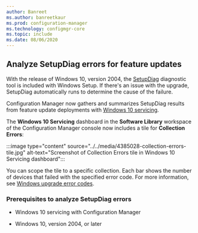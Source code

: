 ```yaml
---
author: Banreet
ms.author: banreetkaur
ms.prod: configuration-manager
ms.technology: configmgr-core
ms.topic: include
ms.date: 08/06/2020
---
```


## <a name="bkmk_setupdiag"></a> Analyze SetupDiag errors for feature updates

<!--4385028-->

With the release of Windows 10, version 2004, the [SetupDiag](/windows/deployment/upgrade/setupdiag) diagnostic tool is included with Windows Setup. If there's an issue with the upgrade, SetupDiag automatically runs to determine the cause of the failure.

Configuration Manager now gathers and summarizes SetupDiag results from feature update deployments with [Windows 10 servicing](../../../../../osd/deploy-use/manage-windows-as-a-service.md).

The **Windows 10 Servicing** dashboard in the **Software Library** workspace of the Configuration Manager console now includes a tile for **Collection Errors**:

:::image type="content" source="../../media/4385028-collection-errors-tile.jpg" alt-text="Screenshot of Collection Errors tile in Windows 10 Servicing dashboard":::

You can scope the tile to a specific collection. Each bar shows the number of devices that failed with the specified error code. For more information, see [Windows upgrade error codes](/windows/deployment/upgrade/upgrade-error-codes).

### Prerequisites to analyze SetupDiag errors

- Windows 10 servicing with Configuration Manager

- Windows 10, version 2004, or later